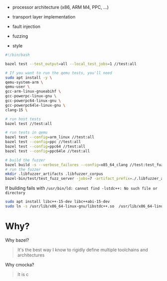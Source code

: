 

- processor architecture (x86, ARM M4, PPC, ...)
- transport layer implementation

- fault injection
- fuzzing
- style


```sh
#!/bin/bash

bazel test --test_output=all --local_test_jobs=1 //test:all

# If you want to run the qemu tests, you'll need
sudo apt install -y \
qemu-system-arm \
qemu-user \
gcc-arm-linux-gnueabihf \
gcc-powerpc-linux-gnu \
gcc-powerpc64-linux-gnu \
gcc-powerpc64le-linux-gnu \
clang-15 \
```

```sh
# run host tests
bazel test //test:all

# run tests in qemu
bazel test --config=arm_linux //test:all
bazel test --config=ppc //test:all
bazel test --config=ppc64 //test:all
bazel test --config=ppc64le //test:all

# build the fuzzer
bazel build -s --verbose_failures --config=x85_64_clang //test:test_fuzz_server
# run the fuzzer
mkdir .libfuzzer_artifacts .libfuzzer_corpus
bazel-bin/test/test_fuzz_server -jobs=7 -artifact_prefix=./.libfuzzer_artifacts/ .libfuzzer_corpus
```

If building fails with `/usr/bin/ld: cannot find -lstdc++: No such file or directory`

```sh
sudo apt install libc++-15-dev libc++abi-15-dev
sudo ln -s /usr/lib/x86_64-linux-gnu/libstdc++.so  /usr/lib/x86_64-linux-gnu/libstdc++.so.6.0.30
```


# Why?

Why bazel?

> It's the best way I know to rigidly define multiple toolchains and architectures

Why cmocka?

> It is c